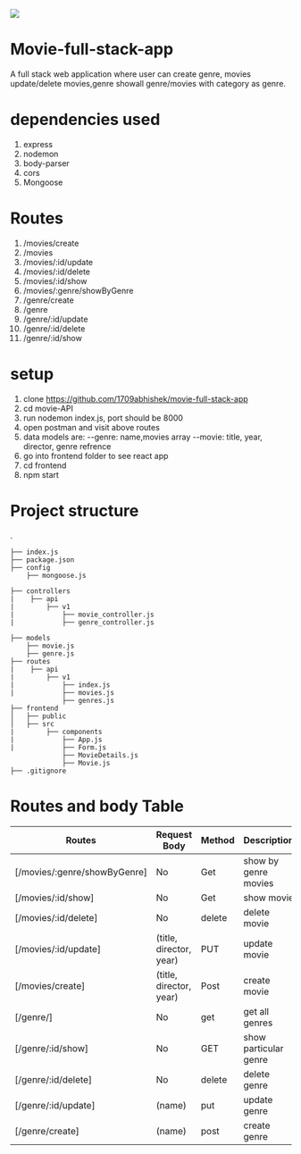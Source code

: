 ![](project.gif)

# Movie-full-stack-app
A full stack web application where user can create genre, movies update/delete movies,genre showall genre/movies with category as genre.



# dependencies used

1. express
2. nodemon
3. body-parser
4. cors
5. Mongoose



# Routes
1. /movies/create 
2. /movies 
3. /movies/:id/update 
4. /movies/:id/delete 
5. /movies/:id/show 
6. /movies/:genre/showByGenre
7. /genre/create
8. /genre
9. /genre/:id/update
10. /genre/:id/delete
11. /genre/:id/show

# setup
1. clone https://github.com/1709abhishek/movie-full-stack-app
2. cd movie-API
3. run nodemon index.js, port should be 8000
4. open postman and visit above routes
5. data models are:
--genre: name,movies array
--movie: title, year, director, genre refrence
6. go into frontend folder to see react app
7. cd frontend
8. npm start

# Project structure
.

    ├── index.js
    ├── package.json
    ├── config
        ├── mongoose.js
        
    ├── controllers
    |    ├── api
    |        ├── v1
    |            ├── movie_controller.js  
    |            ├── genre_controller.js  
  
    ├── models
        ├── movie.js
        ├── genre.js
    ├── routes
    |    ├── api
    |        ├── v1
    |            ├── index.js  
    |            ├── movies.js
                 ├── genres.js
    ├── frontend
    │   ├── public
    │   ├── src
    |        ├── components
    |            ├── App.js  
    |            ├── Form.js
                 ├── MovieDetails.js    
                 ├── Movie.js    
    ├── .gitignore

# Routes and body Table
Routes | Request Body | Method | Description | Response
|---|---|---|---|---|
| [/movies/:genre/showByGenre] | No | Get | show by genre movies  | Yes
| [/movies/:id/show] | No | Get | show movie | Yes
| [/movies/:id/delete] | No | delete | delete movie | Yes
| [/movies/:id/update] | (title, director, year) | PUT | update movie | Yes
| [/movies/create] | (title, director, year) | Post | create movie | Yes
| [/genre/] | No | get | get all genres |Yes
| [/genre/:id/show] | No | GET | show particular genre | Yes
| [/genre/:id/delete] | No | delete | delete genre | Yes
| [/genre/:id/update] | (name) | put | update genre | Yes
| [/genre/create] | (name) | post | create genre | Yes
